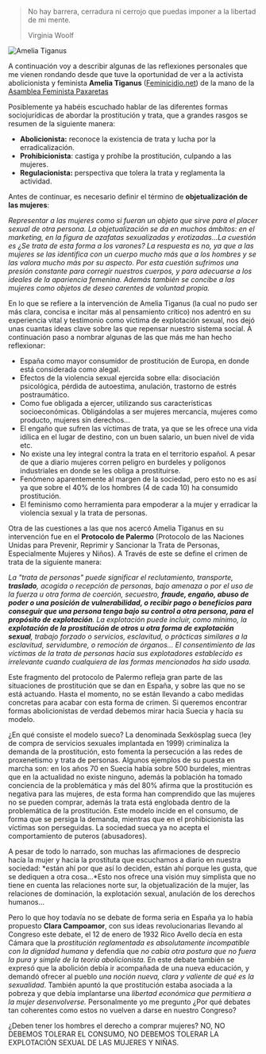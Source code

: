

> No hay barrera, cerradura ni cerrojo que puedas imponer a la libertad de mi mente.
>
> Virginia Woolf

![Amelia Tiganus](https://i.imgur.com/Ul5MN9Gm.jpg)

A continuación voy a describir algunas de las reflexiones personales que me vienen rondando desde que tuve la oportunidad de ver a la activista abolicionista y feminista **Amelia Tiganus**  ([Feminicidio.net](https://feminicidio.net/)) de la mano de la [Asamblea Feminista Paxaretas](https://www.facebook.com/pages/category/Community/Asemblea-Feminista-Paxaretas-290728918121962/)

Posiblemente ya habéis escuchado hablar de las diferentes formas sociojurídicas de abordar la prostitución y trata, que a grandes rasgos se resumen de la siguiente manera: 

- **Abolicionista:** reconoce la existencia de trata y lucha por la erradicalización.
- **Prohibicionista**: castiga y prohíbe la prostitución, culpando a las mujeres. 
- **Regulacionista:** perspectiva que tolera la trata y reglamenta la actividad. 

Antes de continuar, es necesario definir el término de **objetualización de las mujeres**:

*Representar a las mujeres como si fueran un objeto que sirve para el placer sexual de otra persona. La objetualización se da en muchos ámbitos: en el marketing, en la figura de azafatas sexualizadas y erotizadas...La cuestión es ¿Se trata de esta forma a los varones? La respuesta es no, ya que a las mujeres se las identifica con un cuerpo mucho más que a los hombres y se las valora mucho más por su aspecto. Por esta cuestión sufrimos una presión constante para corregir nuestros cuerpos, y para adecuarse a los ideales de la apariencia femenina. Además también se concibe a las mujeres como objetos de deseo carentes de voluntad propia.*

En lo que se refiere a la intervención de Amelia Tiganus (la cual no pudo ser más clara, concisa e incitar más al pensamiento crítico) nos adentró en su experiencia vital  y testimonio como víctima de explotación sexual, nos dejó unas cuantas ideas clave sobre las que repensar nuestro sistema social. A continuación paso a nombrar algunas de las que más me han hecho reflexionar:

- España como mayor consumidor de prostitución de Europa, en donde está considerada como alegal. 
- Efectos de la violencia sexual ejercida sobre ella: disociación psicológica, pérdida de autoestima, anulación, trastorno de estrés postraumático. 
- Como fue obligada a ejercer,  utilizando sus características socioeconómicas. Obligándolas a ser mujeres mercancía, mujeres como producto, mujeres sin derechos...
- El engaño que sufren las víctimas de trata, ya que se les ofrece una vida idílica en el lugar de destino, con un buen salario, un buen nivel de vida etc.  
- No existe una ley integral contra la trata en el territorio español. A pesar de que a diario mujeres corren peligro en burdeles y polígonos industriales en donde se les obliga a prostituirse.  
- Fenómeno aparentemente al margen de la sociedad, pero esto no es así ya que sobre el 40% de los hombres (4 de cada 10) ha consumido prostitución. 
- El feminismo como herramienta para empoderar a la mujer y erradicar la violencia sexual y la trata de personas. 

Otra de las cuestiones a las que nos acercó Amelia Tiganus en su intervención fue en el **Protocolo de Palermo** (Protocolo de las Naciones Unidas para Prevenir, Reprimir y Sancionar la Trata de Personas, Especialmente Mujeres y Niños). A Través de este se define el crimen de trata de la siguiente manera: 

*La "trata de personas" puede significar el reclutamiento, transporte, **traslado**, acogida o recepción de personas, bajo amenaza o por el uso de la fuerza u otra forma de coerción, secuestro, **fraude, engaño, abuso de poder o una posición de vulnerabilidad, o recibir pago o beneficios para conseguir que una persona tenga bajo su control a otra persona, para el propósito de explotación**. La explotación puede incluir, como mínimo, la **explotación de la prostitución de otros u otra forma de explotación sexual**, trabajo forzado o servicios, esclavitud, o prácticas similares a la esclavitud, servidumbre, o remoción de órganos... El consentimiento de las víctimas de la trata de personas hacia sus explotadores establecido es irrelevante cuando cualquiera de las formas mencionados ha sido usada.* 

Este fragmento del protocolo de Palermo refleja gran parte de las situaciones de prostitución que se dan en España, y sobre las que no se está actuando. Hasta el momento, no se están llevando a cabo medidas concretas para acabar con esta forma de crimen. Si queremos encontrar formas abolicionistas de verdad debemos mirar hacia Suecia y hacía su modelo. 

¿En qué consiste el modelo sueco? La denominada Sexkösplag sueca (ley de compra de servicios sexuales implantada en 1999) criminaliza la demanda de la prostitución, esto fomenta la persecución a las redes de proxenetismo y trata de personas. Algunos ejemplos de su puesta en marcha son: en los años 70 en Suecia había sobre 500 burdeles, mientras que en la actualidad no existe ninguno, además la población ha tomado conciencia de la problemática y más del 80% afirma que la prostitución es negativa para las mujeres, de esta forma han comprendido que las mujeres no se pueden comprar, además la trata está englobada dentro de la problemática de la prostitución. Este modelo incide en el consumo, de forma que se persiga la demanda, mientras que en el prohibicionista las víctimas son perseguidas. La sociedad sueca ya no acepta el comportamiento de puteros (abusadores).

A pesar de todo lo narrado, son muchas las afirmaciones de desprecio hacía la mujer y hacia la prostituta que escuchamos a diario en nuestra sociedad: *están ahí por que así lo deciden, están ahí porque les gusta, que se dediquen a otra cosa...*Esto nos ofrece una visión muy simplista que no tiene en cuenta las relaciones norte sur, la objetualización de la mujer, las relaciones de dominación, la explotación sexual, anulación de los derechos humanos...

Pero lo que hoy todavía no se debate de forma seria en España ya lo había propuesto **Clara Campoamor**, con sus ideas revolucionarias llevando al Congreso este debate, el 12 de enero de 1932 Rico Avello decía en esta Cámara que la *prostitución reglamentada es absolutamente incompatible con la dignidad humana* y defendía que *no cabía otra postura que no fuera la pura y simple de la teoría abolicionista.* En este debate también se expresó que la abolición debía ir acompañada de una nueva educación, y demandó ofrecer al pueblo *una noción nueva, clara y valiente de qué es la sexualidad*.  También apuntó la que prostitución estaba asociada a la pobreza y que debía implantarse una *libertad económica que permitiera a la mujer desenvolverse.* Personalmente yo me pregunto ¿Por qué debates tan coherentes como estos no vuelven a darse en nuestro Congreso? 

¿Deben tener los hombres el derecho a comprar mujeres? NO, NO DEBEMOS TOLERAR EL CONSUMO, NO DEBEMOS TOLERAR LA EXPLOTACIÓN SEXUAL DE LAS MUJERES Y NIÑAS. 